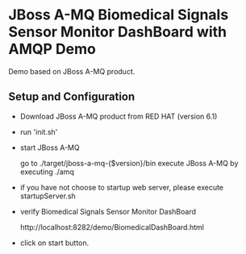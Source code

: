 JBoss A-MQ Biomedical Signals Sensor Monitor DashBoard with AMQP Demo 
=====================================================================

Demo based on JBoss A-MQ product.

Setup and Configuration
-----------------------


- Download JBoss A-MQ product from RED HAT (version 6.1) 

- run 'init.sh' 

- start JBoss A-MQ

   go to ./target/jboss-a-mq-{$version}/bin
   execute JBoss A-MQ by executing ./amq

- if you have not choose to startup web server, please execute startupServer.sh 

- verify Biomedical Signals Sensor Monitor DashBoard

    http://localhost:8282/demo/BiomedicalDashBoard.html
   

- click on start button.

